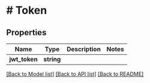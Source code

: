 # # Token

## Properties

Name | Type | Description | Notes
------------ | ------------- | ------------- | -------------
**jwt_token** | **string** |  |

[[Back to Model list]](../../README.md#models) [[Back to API list]](../../README.md#endpoints) [[Back to README]](../../README.md)
